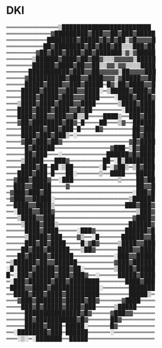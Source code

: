 # DKI


══════════════▒████████████████████████
════════════▓█████████▓███▓▓██▓███▓█████
═══════════████████▓█████▓█▓█▓██▒▓█▓▓▓▓█
══════════██▓████████▓██▓███▓██▒▒▒███▓██
════════▓██▓███▓████▓██▓███████▒▓▒▓█████
═══════▒██████▓████▓██▓██▓▒▒▒▓▓▓▓▓▒█████
═══════██████▓████▓██▓▓██▒▒▓▓▒▓▓▒▒▒▒████
══════███████████▓███▓▓██▓▓▓▓▓▒██▓▓▓▓███
═════▓██████████▓███▓▓████▓▓▓▒▓█████▓▓██
═════█████▓████▓▓███▓█████═█▓▒██▓████▓▓█
════█████▓████▓▓███▓▓████░═▒█████▓████▓█
════████▓█████▓███▓▓▓████════░████▓████▓
═══▒████▓████▓████▓▓████══════▒████▓████
═══████▓████▓████▓▓█▓██════════░████████
═══████▓███▓▓███▓▓█▒▒█════████▒══███▓███
═══▓██▓████████▓██▓═█════██═══▒▓══██████
════██████▓███▓███═█════█▓════════██▓███
════████▓███▓███▒═░═══════════════██▓███
════▓██▓███▓██▓══════════════════▓█▓████
═════█▓██████═══════════════▓███═▒█▓████
═════██▓███═══░════════════██████▓█▓████
════▒█████═══███▓═════════██═░█▒████████
════████▓██═██░▒██═══════░█═░▓██▒═▒█▓███
═══████▓███═█═══██░══════▒══████═══█████
══▓███▓████▓══░███════════════▒════██▓██
══███▓▓█████════▓══════════════════██▓▓█
═▓███▓███▓██══════════════════════░███▓█
═▓███▓▓█████░════════════════════▒██████
══████▓▓████▒═══════════════════███▓███▓
══░████▓▓███▓══════════════════════▒███▓
═══▒████▓▓███═════════════════════▓████▓
════▒████▓███▒═══════════════════██████▓
═════████▓████═════░███▓════════██████▓█
═════▒█████▓███════▓▒══░█══════██████▓▓█
═════███▓██▓████════█▒▓█▓═════▒████▓▓███
════██▓███▓██████═══▒██▓══════████▓▓████
═══██▓█████▓██████═══════════░███▓▓█████
═▒██████▓██▓▓██████══════════▓███▓██████
░█░████▓█████▓███▓██░════════▒████▓█████
█═░███▓██████▓███▓███▓══░═════█████▓████
═░███▓██████▓███▓████████═══════████▓███
═████▓▓████▓█████████████░═══════███████
══████▓███▓████▓█████████════════█████▒═
═══▓███▓███████▓█████▓██▓══════▓████════
════███▓█▓█████▓████▓███═════▒█████═════
═════███████████████▓█▓═════▓███▓▓══════
═════██▓███████████▓█▓══════██▓═════════
═════█████▓████═█████░══════█▓══════════
══░████████▓███═██████══════░═══════════
═══░▒░═░███████══█████══════════════════
